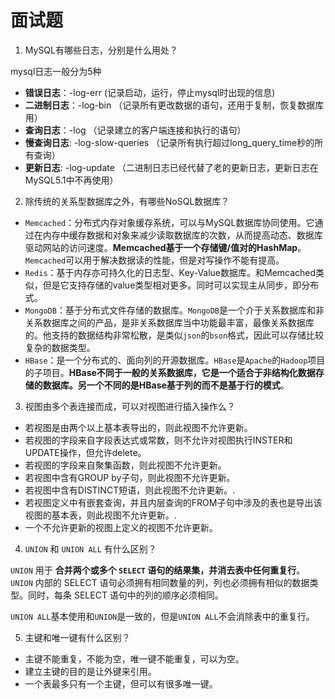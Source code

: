 # 面试题

1. MySQL有哪些日志，分别是什么用处？

mysql日志一般分为5种

  - **错误日志**：-log-err (记录启动，运行，停止mysql时出现的信息)
  - **二进制日志**：-log-bin （记录所有更改数据的语句，还用于复制，恢复数据库用）
  - **查询日志**：-log （记录建立的客户端连接和执行的语句）
  - **慢查询日志**: -log-slow-queries （记录所有执行超过long_query_time秒的所有查询）
  - **更新日志**: -log-update （二进制日志已经代替了老的更新日志，更新日志在MySQL5.1中不再使用）

2. 除传统的关系型数据库之外，有哪些NoSQL数据库？

  - `Memcached`：分布式内存对象缓存系统，可以与MySQL数据库协同使用。它通过在内存中缓存数据和对象来减少读取数据库的次数，从而提高动态、数据库驱动网站的访问速度。**Memcached基于一个存储键/值对的HashMap**。`Memcached`可以用于解决数据读的性能，但是对写操作不能有提高。
  - `Redis`：基于内存亦可持久化的日志型、Key-Value数据库。和Memcached类似，但是它支持存储的value类型相对更多。同时可以实现主从同步，即分布式。
  - `MongoDB`：基于分布式文件存储的数据库。`MongoDB`是一个介于关系数据库和非关系数据库之间的产品，是非关系数据库当中功能最丰富，最像关系数据库的。他支持的数据结构非常松散，是类似`json`的`bson`格式，因此可以存储比较复杂的数据类型。
  - `HBase`：是一个分布式的、面向列的开源数据库。`HBase`是`Apache`的`Hadoop`项目的子项目。**HBase不同于一般的关系数据库，它是一个适合于非结构化数据存储的数据库。另一个不同的是HBase基于列的而不是基于行的模式**。

3. 视图由多个表连接而成，可以对视图进行插入操作么？

  - 若视图是由两个以上基本表导出的，则此视图不允许更新。
  - 若视图的字段来自字段表达式或常数，则不允许对视图执行INSTER和UPDATE操作，但允许delete。
  - 若视图的字段来自聚集函数，则此视图不允许更新。
  - 若视图中含有GROUP by子句，则此视图不允许更新。
  - 若视图中含有DISTINCT短语，则此视图不允许更新。.
  - 若视图定义中有嵌套查询，并且内层查询的FROM子句中涉及的表也是导出该视图的基本表，则此视图不允许更新。.
  - 一个不允许更新的视图上定义的视图不允许更新。

4. `UNION` 和 `UNION ALL` 有什么区别？

`UNION` 用于 **合并两个或多个 `SELECT` 语句的结果集，并消去表中任何重复行**。`UNION` 内部的 SELECT 语句必须拥有相同数量的列，列也必须拥有相似的数据类型。同时，每条 SELECT 语句中的列的顺序必须相同。

`UNION ALL`基本使用和`UNION`是一致的，但是`UNION ALL`不会消除表中的重复行。

5. 主键和唯一键有什么区别？

  - 主键不能重复，不能为空，唯一键不能重复，可以为空。
  - 建立主键的目的是让外键来引用。
  - 一个表最多只有一个主键，但可以有很多唯一键。
